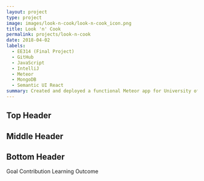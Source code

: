 ```yaml
---
layout: project
type: project
image: images/look-n-cook/look-n-cook_icon.png
title: Look 'n' Cook
permalink: projects/look-n-cook
date: 2018-04-02
labels:
  - EE314 (Final Project)
  - GitHub
  - JavaScript
  - IntelliJ
  - Meteor
  - MongoDB
  - Semantic UI React
summary: Created and deployed a functional Meteor app for University of Hawaii students to share recipes with each other.
---
```


<h2>Top Header</h2>
<h2>Middle Header</h2>
<h2>Bottom Header</h2>

<div class="ui menu">
  <a class="item">Goal</a>
  <a class="item">Contribution</a>
  <a class="item">Learning</a>
  <a class="item">Outcome</a>
</div>
